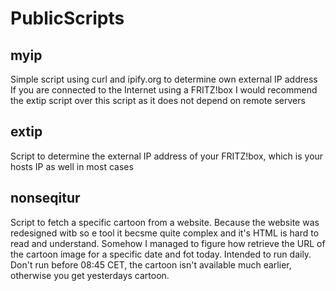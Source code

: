 # PublicScripts

## myip
Simple script using curl and ipify.org
to determine own external IP address
If you are connected to the Internet
using a FRITZ!box I would recommend the extip script over this script as 
it does not depend on remote servers

## extip
Script to determine the external IP
address of your FRITZ!box, which is your hosts IP as well in most cases

## nonseqitur
Script to fetch a specific cartoon
from a website. Because the website was redesigned witb so e tool it becsme quite complex and it's HTML
is hard to read and understand. 
Somehow I managed to figure how 
retrieve the URL of the cartoon 
image for a specific date and fot today. Intended to run daily. Don't 
run before 08:45 CET, the cartoon isn't available much earlier, otherwise you get yesterdays cartoon.